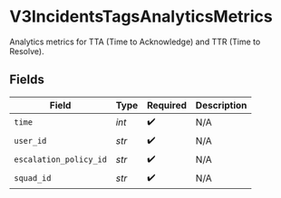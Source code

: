 # V3IncidentsTagsAnalyticsMetrics

Analytics metrics for TTA (Time to Acknowledge) and TTR (Time to Resolve).


## Fields

| Field                  | Type                   | Required               | Description            |
| ---------------------- | ---------------------- | ---------------------- | ---------------------- |
| `time`                 | *int*                  | :heavy_check_mark:     | N/A                    |
| `user_id`              | *str*                  | :heavy_check_mark:     | N/A                    |
| `escalation_policy_id` | *str*                  | :heavy_check_mark:     | N/A                    |
| `squad_id`             | *str*                  | :heavy_check_mark:     | N/A                    |